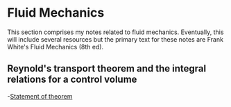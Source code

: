 # Fluid Mechanics
This section comprises my notes related to fluid mechanics.
Eventually, this will include several resources but the primary text for these notes are Frank White's Fluid Mechanics (8th ed).

## Reynold's transport theorem and the integral relations for a control volume
-[Statement of theorem](https://rprador.github.io/rprador/fluid-mech/reynolds-transport)

